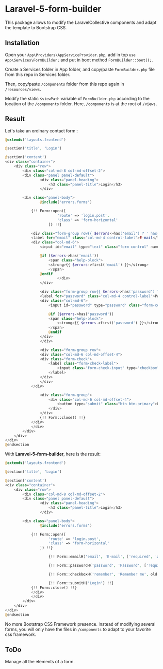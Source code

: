 # Laravel-5-form-builder
This package allows to modify the LaravelCollective components and adapt the template to Bootstrap CSS.

## Installation

Open your `App\Providers\AppServiceProvider.php`, add in top `use App\Services\FormBuilder;` and put in boot method `FormBuilder::boot();`.

Create a Services folder in App folder, and copy/paste `FormBuilder.php` file from this repo in Services folder.

Then, copy/paste `/components` folder from this repo again in `/resources/views`. 

Modify the static `$viewPath` variable of `FormBuilder.php` according to the location of the `/components` folder. Here, `/components` is at the root of `/views`.

## Result

Let's take an ordinary contact form :

```php
@extends('layouts.frontend')

@section('title', 'Login')

@section('content')
<div class="container">
    <div class="row">
        <div class="col-md-8 col-md-offset-2">
	    <div class="panel panel-default">
                <div class="panel-heading">
                    <h3 class="panel-title">Login</h3>
                </div>

		<div class="panel-body">
	            @include('errors.forms')

		    {!! Form::open([
                        'route' => 'login.post',
                        'class' => 'form-horizontal'
                    ]) !!}

		    <div class="form-group row{{ $errors->has('email') ? ' has-error' : '' }}">
			<label for="email" class="col-md-4 control-label">E-mail</label>
			<div class="col-md-6">
			    <input id="email" type="text" class="form-control" name="email" value="{{ old('email') }}" required autofocus>

			    @if ($errors->has('email'))
			        <span class="help-block">
				    <strong>{{ $errors->first('email') }}</strong>
			        </span>
			    @endif
                        </div>
	            </div>

	            <div class="form-group row{{ $errors->has('password') ? ' has-error' : '' }}">
		        <label for="password" class="col-md-4 control-label">Password</label>
		        <div class="col-md-6">
		            <input id="password" type="password" class="form-control" name="password" required>

		            @if ($errors->has('password'))
			        <span class="help-block">
			            <strong>{{ $errors->first('password') }}</strong>
			        </span>
		            @endif
		        </div>
	            </div>

	            <div class="form-group row">
		        <div class="col-md-6 col-md-offset-4">
			    <div class="form-check">
			        <label class="form-check-label">
			    	    <input class="form-check-input" type="checkbox" name="remember" {{ old('remember') ? 'checked' : '' }}> Remember me
			        </label>
			    </div>
		        </div>
		    </div>

	            <div class="form-group">
	                <div class="col-md-6 col-md-offset-4">
	                    <button type="submit" class="btn btn-primary">Login</button>
	                </div>
	            </div>
	            {!! Form::close() !!}
	        </div>
            </div>
        </div>
    </div>
</div>
@endsection
```

With **Laravel-5-form-builder**, here is the result:

```php
@extends('layouts.frontend')

@section('title', 'Login')

@section('content')
<div class="container">
    <div class="row">
        <div class="col-md-8 col-md-offset-2">
	    <div class="panel panel-default">
                <div class="panel-heading">
                    <h3 class="panel-title">Login</h3>
                </div>

		<div class="panel-body">
	            @include('errors.forms')

		    {!! Form::open([
	                'route' => 'login.post',
	                'class' => 'form-horizontal'
	            ]) !!}

                    {!! Form::emailH('email', 'E-mail', ['required', 'autofocus']) !!}

                    {!! Form::passwordH('password', 'Password', ['required']) !!}

                    {!! Form::checkboxH('remember', 'Remember me', old('remember'), []) !!}

                    {!! Form::submitH('Login') !!}
		    {!! Form::close() !!}
	        </div>
            </div>
        </div>
    </div>
</div>
@endsection
```

No more Bootstrap CSS Framework presence. Instead of modifying several forms, you will only have the files in `/components` to adapt to your favorite css framework.

## ToDo

Manage all the elements of a form.
